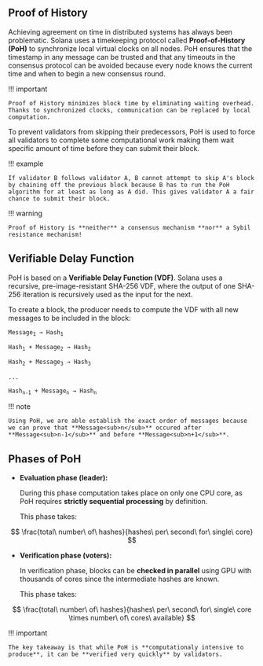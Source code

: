 ## Proof of History

Achieving agreement on time in distributed systems has always been problematic. Solana uses a timekeeping protocol called **Proof-of-History (PoH)** to synchronize local virtual clocks on all nodes. PoH ensures that the timestamp in any message can be trusted and that any timeouts in the consensus protocol can be avoided because every node knows the current time and when to begin a new consensus round.

!!! important

    Proof of History minimizes block time by eliminating waiting overhead. Thanks to synchronized clocks, communication can be replaced by local computation.

To prevent validators from skipping their predecessors, PoH is used to force all validators to complete some computational work making them wait specific amount of time before they can submit their block.

!!! example

    If validator B follows validator A, B cannot attempt to skip A's block by chaining off the previous block because B has to run the PoH algorithm for at least as long as A did. This gives validator A a fair chance to submit their block.

!!! warning

    Proof of History is **neither** a consensus mechanism **nor** a Sybil resistance mechanism!

## Verifiable Delay Function

PoH is based on a **Verifiable Delay Function (VDF)**. Solana uses a recursive, pre-image-resistant SHA-256 VDF, where the output of one SHA-256 iteration is recursively used as the input for the next.

To create a block, the producer needs to compute the VDF with all new messages to be included in the block:

<pre><code>Message<sub>1</sub> → Hash<sub>1</sub> <br>
Hash<sub>1</sub> + Message<sub>2</sub> → Hash<sub>2</sub> <br>
Hash<sub>2</sub> + Message<sub>3</sub> → Hash<sub>3</sub> <br>
... <br>
Hash<sub>n-1</sub> + Message<sub>n</sub> → Hash<sub>n</sub></code></pre>

!!! note

    Using PoH, we are able establish the exact order of messages because we can prove that **Message<sub>n</sub>** occured after **Message<sub>n-1</sub>** and before **Message<sub>n+1</sub>**.

## Phases of PoH

- **Evaluation phase (leader):**

    During this phase computation takes place on only one CPU core, as PoH requires **strictly sequential processing** by definition.

    This phase takes:

$$
\frac{total\ number\ of\ hashes}{hashes\ per\ second\ for\ single\ core}
$$

- **Verification phase (voters):**

    In verification phase, blocks can be **checked in parallel** using GPU with thousands of cores since the intermediate hashes are known.

    This phase takes:

$$
\frac{total\ number\ of\ hashes}{hashes\ per\ second\ for\ single\ core \times number\ of\ cores\ available}
$$

!!! important

    The key takeaway is that while PoH is **computationaly intensive to produce**, it can be **verified very quickly** by validators.




<!-- ![Blockchain](../../images/blockchain.png) -->
